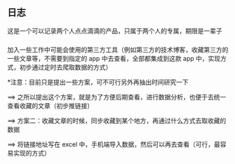 ## 日志

这是一个可以记录两个人点点滴滴的产品，只属于两个人的专属，期限是一辈子

###

加入一些工作中可能会使用的第三方工具（例如第三方的技术博客，收藏第三方的一些文章等，不需要到指定的 app 中去查看，全部都集成到这款 app 中，实现方式，初步通过定时去爬取数据的方式）

\*注意：目前只是提出一些方案，可不可行另外再抽出时间研究一下

==> 之所以提出这个方案，就是为了方便后期查看，进行数据分析，也便于去统一查看收藏的文章（初步推链接）

==> 方案二：收藏文章的时候，同步收藏到某个地方，再通过什么方式去取收藏的数据

==> 将链接地址写在 excel 中，手机端导入数据，然后可以再去查看（可行，最容易实现的方式）
